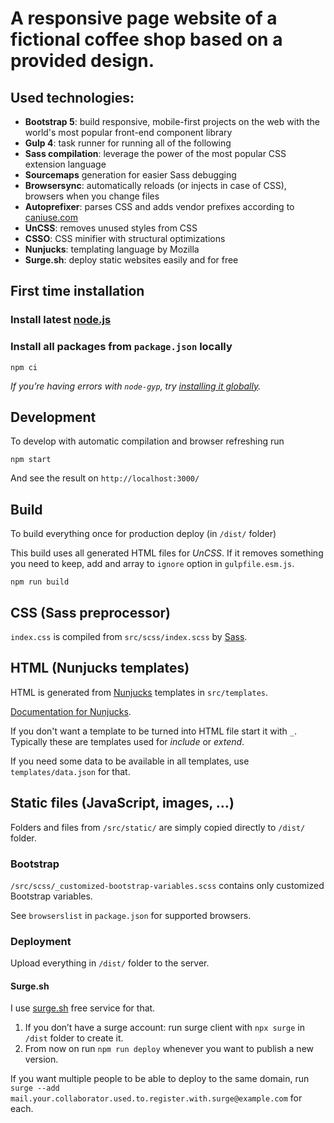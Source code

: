 # A responsive page website of a fictional coffee shop based on a provided design.

## Used technologies:

-   **Bootstrap 5**: build responsive, mobile-first projects on the web with the world's most popular front-end component library
-   **Gulp 4**: task runner for running all of the following
-   **Sass compilation**: leverage the power of the most popular CSS extension language
-   **Sourcemaps** generation for easier Sass debugging
-   **Browsersync**: automatically reloads (or injects in case of CSS), browsers when you change files
-   **Autoprefixer**: parses CSS and adds vendor prefixes according to [caniuse.com]()
-   **UnCSS**: removes unused styles from CSS
-   **CSSO**: CSS minifier with structural optimizations
-   **Nunjucks**: templating language by Mozilla
-   **Surge.sh**: deploy static websites easily and for free

## First time installation

### Install latest [node.js](https://nodejs.org/)

### Install all packages from `package.json` locally

```shell
npm ci
```

_If you’re having errors with `node-gyp`, try [installing it globally](https://github.com/nodejs/node-gyp#installation)._

## Development

To develop with automatic compilation and browser refreshing run

```shell
npm start
```

And see the result on `http://localhost:3000/`

## Build

To build everything once for production deploy (in `/dist/` folder)

This build uses all generated HTML files for _UnCSS_. If it removes something you need to keep, add and array to `ignore` option in `gulpfile.esm.js`.

```shell
npm run build
```

## CSS (Sass preprocessor)

`index.css` is compiled from `src/scss/index.scss` by [Sass](http://sass-lang.com/).

## HTML (Nunjucks templates)

HTML is generated from [Nunjucks](https://mozilla.github.io/nunjucks/) templates in `src/templates`.

[Documentation for Nunjucks](https://mozilla.github.io/nunjucks/templating.html).

If you don't want a template to be turned into HTML file start it with `_`. Typically these are templates used for _include_ or _extend_.

If you need some data to be available in all templates, use `templates/data.json` for that.

## Static files (JavaScript, images, …)

Folders and files from `/src/static/` are simply copied directly to `/dist/` folder.

### Bootstrap

`/src/scss/_customized-bootstrap-variables.scss` contains only customized Bootstrap variables.

See `browserslist` in `package.json` for supported browsers.

### Deployment

Upload everything in `/dist/` folder to the server.

#### Surge.sh

I use [surge.sh](https://surge.sh) free service for that.

1. If you don’t have a surge account: run surge client with `npx surge` in `/dist` folder to create it.
1. From now on run `npm run deploy` whenever you want to publish a new version.

If you want multiple people to be able to deploy to the same domain, run `surge --add mail.your.collaborator.used.to.register.with.surge@example.com` for each.
